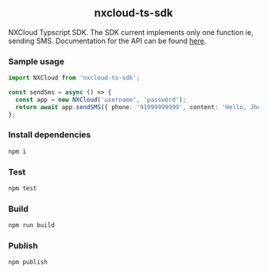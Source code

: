 <div align="center">
  <h2>nxcloud-ts-sdk</h2>
</div>

NXCloud Typscript SDK. The SDK current implements only one function ie, sending SMS. Documentation for the API can be found [here](https://github.com/nxtele/http-api-document-en/wiki/Sending-SMS).

### Sample usage

```ts
import NXCloud from 'nxcloud-ts-sdk';

const sendSms = async () => {
  const app = new NXCloud('username', 'password');
  return await app.sendSMS({ phone: '91999999999', content: 'Hello, Jhon Doe' });
};
```

### Install dependencies

```sh
npm i
```

### Test

```sh
npm test
```

### Build

```sh
npm run build
```

### Publish

```sh
npm publish
```
